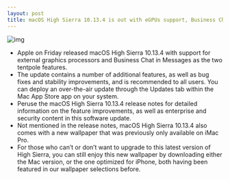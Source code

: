 ```yaml
---
layout: post
title: macOS High Sierra 10.13.4 is out with eGPUs support, Business Chat in Messages & more
---
```

![img](http://media.idownloadblog.com/wp-content/uploads/2017/06/WWDC-2017-macos-high-sierra.jpg)
* Apple on Friday released macOS High Sierra 10.13.4 with support for external graphics processors and Business Chat in Messages as the two tentpole features.
* The update contains a number of additional features, as well as bug fixes and stability improvements, and is recommended to all users. You can deploy an over-the-air update through the Updates tab within the Mac App Store app on your system.
* Peruse the macOS High Sierra 10.13.4 release notes for detailed information on the feature improvements, as well as enterprise and security content in this software update.
* Not mentioned in the release notes, macOS High Sierra 10.13.4 also comes with a new wallpaper that was previously only available on iMac Pro.
* For those who can’t or don’t want to upgrade to this latest version of High Sierra, you can still enjoy this new wallpaper by downloading either the Mac version, or the one optimized for iPhone, both having been featured in our wallpaper selections before.

